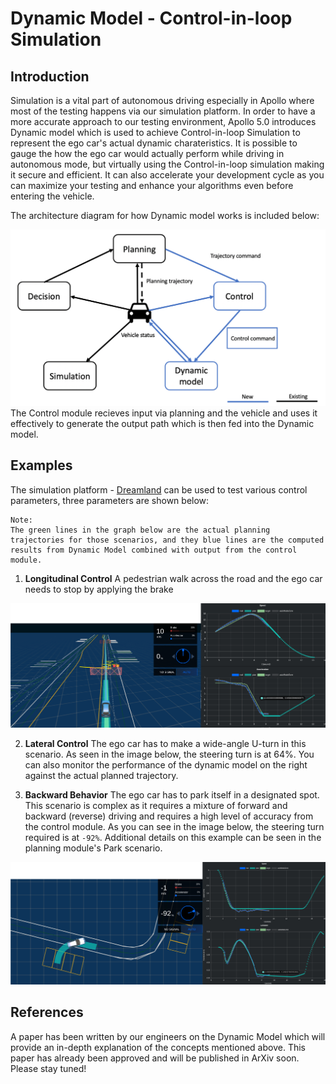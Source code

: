 # Dynamic Model - Control-in-loop Simulation

## Introduction

Simulation is a vital part of autonomous driving especially in Apollo where most of the testing happens via our simulation platform. In order to have a more accurate approach to our testing environment, Apollo 5.0 introduces Dynamic model which is used to achieve Control-in-loop Simulation to represent the ego car's actual dynamic charateristics. It is possible to gauge the how the ego car would actually perform while driving in autonomous mode, but virtually using the Control-in-loop simulation making it secure and efficient. It can also accelerate your development cycle as you can maximize your testing and enhance your algorithms even before entering the vehicle.

The architecture diagram for how Dynamic model works is included below:

![](images/architecture.png)
The Control module recieves input via planning and the vehicle and uses it effectively to generate the output path which is then fed into the Dynamic model.

## Examples

The simulation platform - [Dreamland](http://apollo.auto/platform/simulation.html) can be used to test various control parameters, three parameters are shown below:

```
Note:
The green lines in the graph below are the actual planning trajectories for those scenarios, and they blue lines are the computed results from Dynamic Model combined with output from the control module.
```

1. **Longitudinal Control**
A pedestrian walk across the road and the ego car needs to stop by applying the brake

![](images/Longitudinal.png)

2. **Lateral Control**
The ego car has to make a wide-angle U-turn in this scenario. As seen in the image below, the steering turn is at 64%. You can also monitor the performance of the dynamic model on the right against the actual planned trajectory.

3. **Backward Behavior**
The ego car has to park itself in a designated spot. This scenario is complex as it requires a mixture of forward and backward (reverse) driving and requires a high level of accuracy from the control module. As you can see in the image below, the steering turn required is at `-92%`. Additional details on this example can be seen in the planning module's Park scenario.

![](images/Backward.png)

## References

A paper has been written by our engineers on the Dynamic Model which will provide an in-depth explanation of the concepts mentioned above. This paper has already been approved and will be published in ArXiv soon. Please stay tuned!